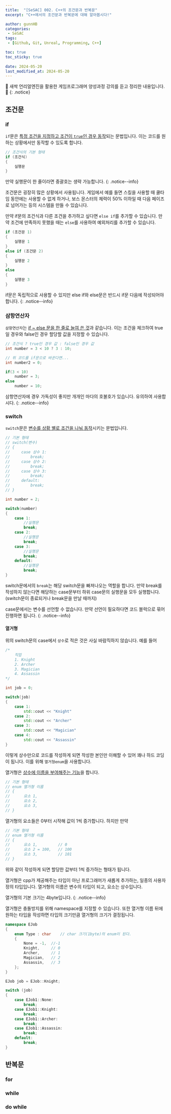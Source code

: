 ```yaml
---
title:  "[SeSAC] 002. C++의 조건문과 반복문"
excerpt: "C++에서의 조건문과 반복문에 대해 알아봅시다!"

author: gunnHB
categories: 
 - SeSAC
tags: 
 - [Github, Git, Unreal, Programming, C++]

toc: true
toc_sticky: true
 
date: 2024-05-20
last_modified_at: 2024-05-20
---
```


🔔 새싹 언리얼엔진을 활용한 게임프로그래머 양성과정 강의를 듣고 정리한 내용입니다. 🔔
{: .notice}

## 조건문
### if
`if`문은 <u>특정 조건을 지정하고 조건이 `true`인 경우 동작</u>되는 문법입니다. 이는 코드를
원하는 상황에서만 동작할 수 있도록 합니다.

```c++
// 조건식의 기본 형태
if (조건식)
{
    실행문
}
```

만약 실행문이 한 줄이라면 중괄호는 생략 가능합니다.
{: .notice--info}

조건문은 굉장히 많은 상황에서 사용됩니다. 게임에서 예를 들면 스킬을 사용할 때 쿨타임 동안에는 사용할 수 없게 하거나,
보스 몬스터의 체력이 50% 이하일 때 다음 페이즈로 넘어가는 등의 시스템을 만들 수 있습니다.

만약 if문의 조건식과 다른 조건을 추가하고 싶다면 `else if`를 추가할 수 있습니다. 만약 조건에 만족하지 못했을 때는
`else`를 사용하여 예외처리를 추가할 수 있습니다.

```c++
if (조건문 1)
{
    실행문 1
}
else if (조건문 2)
{
    실행문 2
}
else
{
    실행문 3
}
```

if문은 독립적으로 사용할 수 있지만 else if와 else문은 반드시 if문 다음에 작성되어야 합니다.
{: .notice--info}

### 삼항연산자
`삼항연산자`는 <u>if ~ else 문을 한 줄로 늘여 쓴 것</u>과 같습니다. 이는 조건을 체크하여 true일 경우와
false인 경우 할당할 값을 지정할 수 있습니다.

```c++
// 조건식 ? true인 경우 값 : false인 경우 값
int number = 3 < 10 ? 3 : 10;

// 위 코드를 if문으로 바꾼다면...
int number2 = 0;

if(3 < 10)
    number = 3;
else
    number = 10;
```

삼항연산자에 경우 가독성이 좋지만 개개인 마다의 호불호가 있습니다. 유의하여 사용합시다.
{: .notice--info}

### switch
`switch`문은 <u>변수를 상황 별로 조건을 나눠 동작</u>시키는 문법입니다.

```c++
// 기본 형태
// switch(변수)
// {
//     case 상수 1:
//         break;
//     case 상수 2:
//         break;
//     case 상수 3:
//         break;
//     default:
//         break;
// }

int number = 2;

switch(number)
{
    case 1:
        //실행문
        break;
    case 2:
        //실행문
        break;
    case 3:
        //실행문
        break;
    default:
        //실행문
        break;
}
```

switch문에서의 `break`는 해당 switch문을 빠져나오는 역할을 합니다. 만약 break를 작성하지 않는다면 해당하는 case문부터 
하위 case문의 실행문을 모두 실행합니다.(switch문이 종료되거나 break문을 만날 때까지)

case문에서는 변수를 선언할 수 없습니다. 만약 선언이 필요하다면 코드 블럭으로 묶어 진행하면 됩니다.
{: .notice--info}

#### 열거형
위의 switch문의 case에서 `상수`로 적은 것은 사실 바람직하지 않습니다. 예를 들어

```c++
/*
    직업
    1. Knight
    2. Archer
    3. Magician
    4. Assassin
*/

int job = 0;

switch(job)
{
    case 1:
        std::cout << "Knight"
    case 2:
        std::cout << "Archer"
    case 3:
        std::cout << "Magician"
    case 4:
        std::cout << "Assassin"
}
```

이렇게 상수만으로 코드를 작성하게 되면 작성한 본인만 이해할 수 있어 꽤나 하드 코딩이 됩니다. 이를 위해 `열거형enum`을 사용합니다.

열거형은 <u>상수에 이름을 부여해주는 기능</u>을 합니다.

```c++
// 기본 형태
// enum 열거형 이름
// {
//      요소 1,
//      요소 2,
//      요소 3,
// }
```

열거형의 요소들은 0부터 시작해 값이 1씩 증가합니다. 하지만 만약

```c++
// 기본 형태
// enum 열거형 이름
// {
//      요소 1,         // 0
//      요소 2 = 100,   // 100
//      요소 3,         // 101
// }
```

위와 같이 작성하게 되면 할당한 값부터 1씩 증가하는 형태가 됩니다.

열거형은 cpp가 제공해주는 타입이 아닌 프로그래머가 새롭게 추가하는, 일종의 사용자 정의 타입입니다. 열거형의 이름은 변수의 타입이 되고,
요소는 상수입니다.

열거형의 기본 크기는 4byte입니다.
{: .notice--info}

열거형은 충돌방지를 위해 namespace를 지정할 수 있습니다. 또한 열거형 이름 뒤에 원하는 타입을 작성하면 타입의 크기만큼 열거형의 크기가 결정됩니다.

```c++
namespace EJob
{
    enum Type : char    // char 크기(1byte)의 enum이 된다.
    {
        None = -1,  //-1
        Knight,     // 0
        Archer,     // 1
        Magician,   // 2
        Assassin,   // 3
    };
}

EJob job = EJob::Knight;

switch (job)
{
    case EJob1::None:
        break;
    case EJob1::Knight:
        break;
    case EJob1::Archer:
        break;
    case EJob1::Assassin:
        break;
    default:
        break;
}
```

## 반복문
### for

### while

### do while